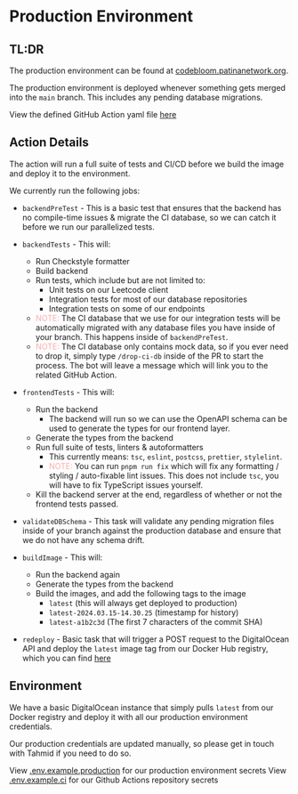 # Production Environment

## TL:DR

The production environment can be found at [codebloom.patinanetwork.org](https://codebloom.patinanetwork.org).

The production environment is deployed whenever something gets merged into the `main` branch. This includes any pending database migrations.

View the defined GitHub Action yaml file [here](https://github.com/tahminator/codebloom/blob/main/.github/workflows/ci-cd.yml)

## Action Details

The action will run a full suite of tests and CI/CD before we build the image and deploy it to the environment.

We currently run the following jobs:

- `backendPreTest` - This is a basic test that ensures that the backend has no compile-time issues & migrate the CI database, so we can catch it before we run our parallelized tests.

- `backendTests` - This will:
  - Run Checkstyle formatter
  - Build backend
  - Run tests, which include but are not limited to:
    - Unit tests on our Leetcode client
    - Integration tests for most of our database repositories
    - Integration tests on some of our endpoints
  - <span style="color:#FFAAAB">NOTE:</span> The CI database that we use for our integration tests will be automatically migrated with any database files you have inside of your branch. This happens inside of `backendPreTest`.
  - <span style="color:#FFAAAB">NOTE:</span> The CI database only contains mock data, so if you ever need to drop it, simply type `/drop-ci-db` inside of the PR to start the process. The bot will leave a message which will link you to the related GitHub Action.

- `frontendTests` - This will:
  - Run the backend
    - The backend will run so we can use the OpenAPI schema can be used to generate the types for our frontend layer.
  - Generate the types from the backend
  - Run full suite of tests, linters & autoformatters
    - This currently means: `tsc`, `eslint`, `postcss`, `prettier`, `stylelint`.
    - <span style="color:#FFAAAB">NOTE:</span> You can run `pnpm run fix` which will fix any formatting / styling / auto-fixable lint issues. This does not include `tsc`, you will have to fix TypeScript issues yourself.
  - Kill the backend server at the end, regardless of whether or not the frontend tests passed.

- `validateDBSchema` - This task will validate any pending migration files inside of your branch against the production database and ensure that we do not have any schema drift.

- `buildImage` - This will:
  - Run the backend again
  - Generate the types from the backend
  - Build the images, and add the following tags to the image
    - `latest` (this will always get deployed to production)
    - `latest-2024.03.15-14.30.25` (timestamp for history)
    - `latest-a1b2c3d` (The first 7 characters of the commit SHA)

- `redeploy` - Basic task that will trigger a POST request to the DigitalOcean API and deploy the `latest` image tag from our Docker Hub registry, which you can find [here](https://hub.docker.com/repository/docker/tahminator/codebloom/tags)

## Environment

We have a basic DigitalOcean instance that simply pulls `latest` from our Docker registry and deploy it with all our production environment credentials.

Our production credentials are updated manually, so please get in touch with Tahmid if you need to do so.

View [.env.example.production](https://github.com/tahminator/codebloom/blob/main/.env.example.production) for our production environment secrets
View [.env.example.ci](https://github.com/tahminator/codebloom/blob/main/.env.example.ci) for our Github Actions repository secrets
